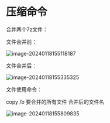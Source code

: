 # 压缩命令

合并两个7z文件：

文件合并前：

![image-20240118155118187](https://githubwiki.oss-cn-shanghai.aliyuncs.com/img/typroa/image-20240118155118187.png)

文件合并后：

![image-20240118155335325](https://githubwiki.oss-cn-shanghai.aliyuncs.com/img/typroa/image-20240118155335325.png)

文件使用命令：

copy /b 要合并的所有文件 合并后的文件名

![image-20240118155809835](https://githubwiki.oss-cn-shanghai.aliyuncs.com/img/typroa/image-20240118155809835.png)
